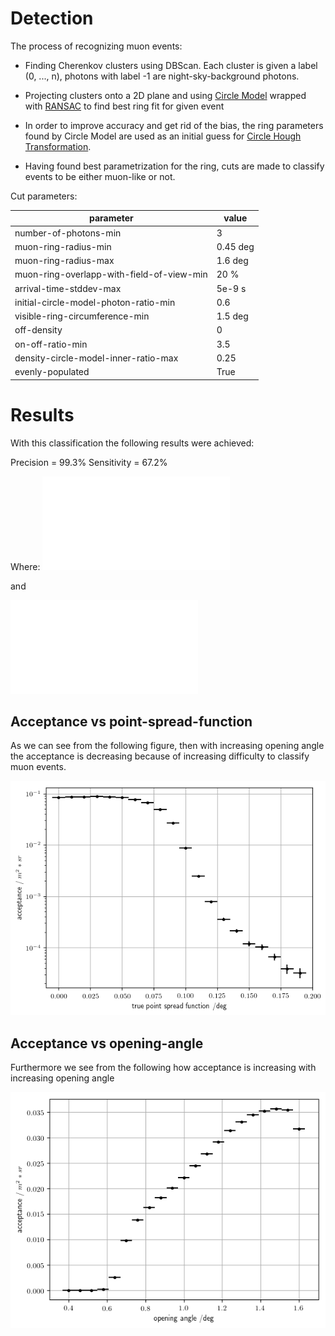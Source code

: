 # Detection 

The process of recognizing muon events:

* Finding Cherenkov clusters using DBScan. Each cluster is given a label (0, ..., n), photons with label -1 are night-sky-background photons.

* Projecting clusters onto a 2D plane and using [Circle Model](https://scikit-image.org/docs/dev/api/skimage.measure.html#skimage.measure.CircleModel) wrapped with [RANSAC](https://scikit-image.org/docs/dev/api/skimage.measure.html#skimage.measure.ransac) to find best ring fit for given event

* In order to improve accuracy and get rid of the bias, the ring parameters found by Circle Model are used as an initial guess for [Circle Hough Transformation](https://github.com/Laurits7/circlehough).

* Having found best parametrization for the ring, cuts are made to classify events to be either muon-like or not.

Cut parameters:

| parameter | value |
---------| -----------
| number-of-photons-min | 3 |
| muon-ring-radius-min | 0.45 deg |
| muon-ring-radius-max | 1.6 deg |
| muon-ring-overlapp-with-field-of-view-min | 20 % |
| arrival-time-stddev-max | 5e-9 s |
| initial-circle-model-photon-ratio-min | 0.6 |
| visible-ring-circumference-min | 1.5 deg |
| off-density | 0 |
| on-off-ratio-min | 3.5 |
| density-circle-model-inner-ratio-max | 0.25 |
| evenly-populated | True |


# Results

With this classification the following results were achieved:

Precision = 99.3%
Sensitivity = 67.2%

Where:
![img](README/precision.pdf)

and

![img](README/sensitivity.pdf)


## Acceptance vs point-spread-function

As we can see from the following figure, then with increasing opening angle the acceptance is decreasing because of increasing difficulty to classify muon events. 

![Acceptance vs point-spread-function](README/acceptance_vs_psf.png)

## Acceptance vs opening-angle

Furthermore we see from the following how acceptance is increasing with increasing opening angle

![Acceptance vs opening-angle](README/acceptance_vs_opening_angle.png)
